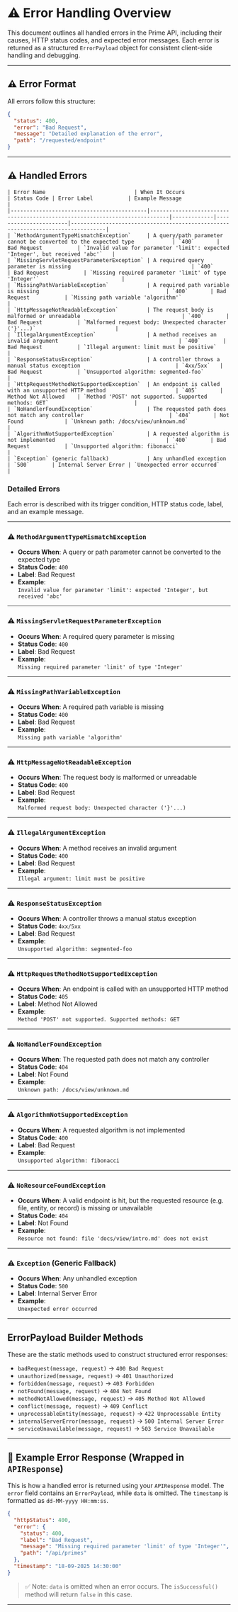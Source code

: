 # ⚠️ Error Handling Overview

This document outlines all handled errors in the Prime API, including their causes, HTTP status codes, and expected error messages. Each error is returned as a structured `ErrorPayload` object for consistent client-side handling and debugging.

---

## ⚠️ Error Format

All errors follow this structure:

```json
{
  "status": 400,
  "error": "Bad Request",
  "message": "Detailed explanation of the error",
  "path": "/requested/endpoint"
}
```

---

## ⚠️ Handled Errors
```
| Error Name                            | When It Occurs                                                                 | Status Code | Error Label           | Example Message                                                                 |
|-------------------------------------------|----------------------------------------------------------------------------|-------------|-----------------------|---------------------------------------------------------------------------------|
| `MethodArgumentTypeMismatchException`     | A query/path parameter cannot be converted to the expected type            | `400`       | Bad Request           | `Invalid value for parameter 'limit': expected 'Integer', but received 'abc'`   |
| `MissingServletRequestParameterException` | A required query parameter is missing                                      | `400`       | Bad Request           | `Missing required parameter 'limit' of type 'Integer'`                          |
| `MissingPathVariableException`            | A required path variable is missing                                        | `400`       | Bad Request           | `Missing path variable 'algorithm'`                                             |
| `HttpMessageNotReadableException`         | The request body is malformed or unreadable                                | `400`       | Bad Request           | `Malformed request body: Unexpected character ('}'...)`                         |
| `IllegalArgumentException`                | A method receives an invalid argument                                      | `400`       | Bad Request           | `Illegal argument: limit must be positive`                                      |
| `ResponseStatusException`                 | A controller throws a manual status exception                              | `4xx/5xx`   | Bad Request           | `Unsupported algorithm: segmented-foo`                                          |
| `HttpRequestMethodNotSupportedException`  | An endpoint is called with an unsupported HTTP method                      | `405`       | Method Not Allowed    | `Method 'POST' not supported. Supported methods: GET`                           |
| `NoHandlerFoundException`                 | The requested path does not match any controller                           | `404`       | Not Found             | `Unknown path: /docs/view/unknown.md`                                           |
| `AlgorithmNotSupportedException`          | A requested algorithm is not implemented                                   | `400`       | Bad Request           | `Unsupported algorithm: fibonacci`                                              |
| `Exception` (generic fallback)            | Any unhandled exception                                                    | `500`       | Internal Server Error | `Unexpected error occurred`                                                     |
```


### Detailed Errors

Each error is described with its trigger condition, HTTP status code, label, and an example message.

---

### ⚠️ `MethodArgumentTypeMismatchException`
- **Occurs When**: A query or path parameter cannot be converted to the expected type
- **Status Code**: `400`
- **Label**: Bad Request
- **Example**:  
  `Invalid value for parameter 'limit': expected 'Integer', but received 'abc'`

---

### ⚠️ `MissingServletRequestParameterException`
- **Occurs When**: A required query parameter is missing
- **Status Code**: `400`
- **Label**: Bad Request
- **Example**:  
  `Missing required parameter 'limit' of type 'Integer'`

---

### ⚠️ `MissingPathVariableException`
- **Occurs When**: A required path variable is missing
- **Status Code**: `400`
- **Label**: Bad Request
- **Example**:  
  `Missing path variable 'algorithm'`

---

### ⚠️ `HttpMessageNotReadableException`
- **Occurs When**: The request body is malformed or unreadable
- **Status Code**: `400`
- **Label**: Bad Request
- **Example**:  
  `Malformed request body: Unexpected character ('}'...)`

---

### ⚠️ `IllegalArgumentException`
- **Occurs When**: A method receives an invalid argument
- **Status Code**: `400`
- **Label**: Bad Request
- **Example**:  
  `Illegal argument: limit must be positive`

---

### ⚠️ `ResponseStatusException`
- **Occurs When**: A controller throws a manual status exception
- **Status Code**: `4xx/5xx`
- **Label**: Bad Request
- **Example**:  
  `Unsupported algorithm: segmented-foo`

---

### ⚠️ `HttpRequestMethodNotSupportedException`
- **Occurs When**: An endpoint is called with an unsupported HTTP method
- **Status Code**: `405`
- **Label**: Method Not Allowed
- **Example**:  
  `Method 'POST' not supported. Supported methods: GET`

---

### ⚠️ `NoHandlerFoundException`
- **Occurs When**: The requested path does not match any controller
- **Status Code**: `404`
- **Label**: Not Found
- **Example**:  
  `Unknown path: /docs/view/unknown.md`

---

### ⚠️ `AlgorithmNotSupportedException`
- **Occurs When**: A requested algorithm is not implemented
- **Status Code**: `400`
- **Label**: Bad Request
- **Example**:  
  `Unsupported algorithm: fibonacci`

---

### ⚠️ `NoResourceFoundException`
- **Occurs When**: A valid endpoint is hit, but the requested resource (e.g. file, entity, or record) is missing or unavailable
- **Status Code**: `404`
- **Label**: Not Found
- **Example**:  
  `Resource not found: file 'docs/view/intro.md' does not exist`

---

### ⚠️ `Exception` (Generic Fallback)
- **Occurs When**: Any unhandled exception
- **Status Code**: `500`
- **Label**: Internal Server Error
- **Example**:  
  `Unexpected error occurred`


---
## ErrorPayload Builder Methods

These are the static methods used to construct structured error responses:

- `badRequest(message, request)` → `400 Bad Request`
- `unauthorized(message, request)` → `401 Unauthorized`
- `forbidden(message, request)` → `403 Forbidden`
- `notFound(message, request)` → `404 Not Found`
- `methodNotAllowed(message, request)` → `405 Method Not Allowed`
- `conflict(message, request)` → `409 Conflict`
- `unprocessableEntity(message, request)` → `422 Unprocessable Entity`
- `internalServerError(message, request)` → `500 Internal Server Error`
- `serviceUnavailable(message, request)` → `503 Service Unavailable`

---

## 🧩 Example Error Response (Wrapped in `APIResponse`)

This is how a handled error is returned using your `APIResponse` model. The `error` field contains an `ErrorPayload`, while `data` is omitted. The `timestamp` is formatted as `dd-MM-yyyy HH:mm:ss`.

```json
{
  "httpStatus": 400,
  "error": {
    "status": 400,
    "label": "Bad Request",
    "message": "Missing required parameter 'limit' of type 'Integer'",
    "path": "/api/primes"
  },
  "timestamp": "18-09-2025 14:30:00"
}
```

> ✅ Note: `data` is omitted when an error occurs. The `isSuccessful()` method will return `false` in this case.

---
